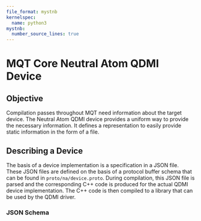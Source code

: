 ```yaml
---
file_format: mystnb
kernelspec:
  name: python3
mystnb:
  number_source_lines: true
---
```


# MQT Core Neutral Atom QDMI Device

## Objective

Compilation passes throughout MQT need information about the target device.
The Neutral Atom QDMI device provides a uniform way to provide the necessary information.
It defines a representation to easily provide static information in the form of a file.

<!-- todo: Explain how to use the device. -->

## Describing a Device

The basis of a device implementation is a specification in a JSON file.
These JSON files are defined on the basis of a protocol buffer schema that can be found in `proto/na/device.proto`.
During compilation, this JSON file is parsed and the corresponding C++ code is produced for the actual QDMI device implementation.
The C++ code is then compiled to a library that can be used by the QDMI driver.

### JSON Schema
